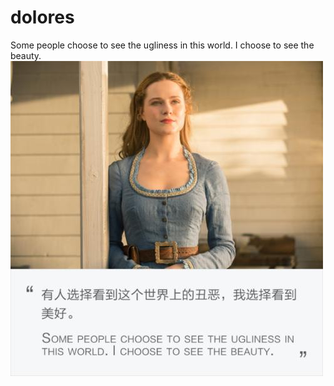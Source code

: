 # dolores
Some people choose to see the ugliness in this world. I choose to see the beauty.
![image](https://github.com/chriswangweb/Dolores/blob/master/u%3D668998160%2C2269343625%26fm%3D26%26gp%3D0.jpg)
